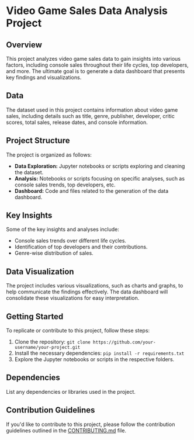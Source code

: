 # Video Game Sales Data Analysis Project

## Overview

This project analyzes video game sales data to gain insights into various factors, including console sales throughout their life cycles, top developers, and more. The ultimate goal is to generate a data dashboard that presents key findings and visualizations.

## Data

The dataset used in this project contains information about video game sales, including details such as title, genre, publisher, developer, critic scores, total sales, release dates, and console information.

## Project Structure

The project is organized as follows:

- **Data Exploration:** Jupyter notebooks or scripts exploring and cleaning the dataset.
- **Analysis:** Notebooks or scripts focusing on specific analyses, such as console sales trends, top developers, etc.
- **Dashboard:** Code and files related to the generation of the data dashboard.

## Key Insights

Some of the key insights and analyses include:

- Console sales trends over different life cycles.
- Identification of top developers and their contributions.
- Genre-wise distribution of sales.

## Data Visualization

The project includes various visualizations, such as charts and graphs, to help communicate the findings effectively. The data dashboard will consolidate these visualizations for easy interpretation.

## Getting Started

To replicate or contribute to this project, follow these steps:

1. Clone the repository: `git clone https://github.com/your-username/your-project.git`
2. Install the necessary dependencies: `pip install -r requirements.txt`
3. Explore the Jupyter notebooks or scripts in the respective folders.

## Dependencies

List any dependencies or libraries used in the project.

## Contribution Guidelines

If you'd like to contribute to this project, please follow the contribution guidelines outlined in the [CONTRIBUTING.md](CONTRIBUTING.md) file.


